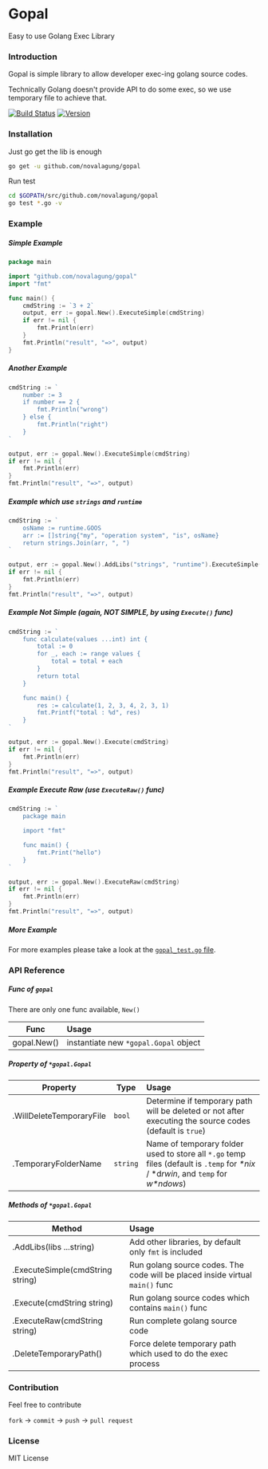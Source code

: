 # Gopal

Easy to use Golang Exec Library


### Introduction

Gopal is simple library to allow developer exec-ing golang source codes.

Technically Golang doesn't provide API to do some exec, so we use temporary file to achieve that.

[![Build Status](https://travis-ci.org/novalagung/gopal.png?branch=master)](https://travis-ci.org/novalagung/gopal)
[![Version](http://img.shields.io/cocoapods/v/gopal.svg)](http://cocoadocs.org/docsets/gopal)

### Installation

Just go get the lib is enough

```bash
go get -u github.com/novalagung/gopal
```

Run test

```bash
cd $GOPATH/src/github.com/novalagung/gopal
go test *.go -v
```

### Example

##### Simple Example

```go
package main

import "github.com/novalagung/gopal"
import "fmt"

func main() {
	cmdString := `3 + 2`
	output, err := gopal.New().ExecuteSimple(cmdString)
	if err != nil {
		fmt.Println(err)
	}
	fmt.Println("result", "=>", output)
}
```

##### Another Example

```go
cmdString := `
	number := 3
	if number == 2 {
		fmt.Println("wrong")
	} else {
		fmt.Println("right")
	}
`

output, err := gopal.New().ExecuteSimple(cmdString)
if err != nil {
	fmt.Println(err)
}
fmt.Println("result", "=>", output)
```

##### Example which use `strings` and `runtime`

```go
cmdString := `
	osName := runtime.GOOS
	arr := []string{"my", "operation system", "is", osName}
	return strings.Join(arr, ", ")
`

output, err := gopal.New().AddLibs("strings", "runtime").ExecuteSimple(cmdString)
if err != nil {
	fmt.Println(err)
}
fmt.Println("result", "=>", output)
```

##### Example Not Simple (again, NOT SIMPLE, by using `Execute()` func)

```go
cmdString := `
	func calculate(values ...int) int {
		total := 0
		for _, each := range values {
			total = total + each
		}
		return total
	}

	func main() {
		res := calculate(1, 2, 3, 4, 2, 3, 1)
		fmt.Printf("total : %d", res)
	}
`

output, err := gopal.New().Execute(cmdString)
if err != nil {
	fmt.Println(err)
}
fmt.Println("result", "=>", output)
```

##### Example Execute Raw (use `ExecuteRaw()` func)

```go
cmdString := `
	package main

	import "fmt"

	func main() {
		fmt.Print("hello")
	}
`

output, err := gopal.New().ExecuteRaw(cmdString)
if err != nil {
	fmt.Println(err)
}
fmt.Println("result", "=>", output)
```

##### More Example

For more examples please take a look at the [`gopal_test.go` file](https://github.com/novalagung/gopal/blob/master/gopal_test.go).

### API Reference

##### Func of `gopal`

There are only one func available, `New()`

| Func        | Usage          |
| ----------- | :------------- |
| gopal.New() | instantiate new `*gopal.Gopal` object |

##### Property of `*gopal.Gopal`

| Property    | Type | Usage          |
| ----------- | ---- | :------------- |
| .WillDeleteTemporaryFile | `bool` | Determine if temporary path will be deleted or not after executing the source codes (default is `true`) |
| .TemporaryFolderName | `string` | Name of temporary folder used to store all `*.go` temp files (default is `.temp` for *\*nix* / \*d*rwin*, and `temp` for *w\*ndows*) | Run golang source codes. The code will be placed inside virtual `main()` func |

##### Methods of `*gopal.Gopal`

| Method      | Usage          |
| ----------- | :------------- |
| .AddLibs(libs ...string) | Add other libraries, by default only `fmt` is included |
| .ExecuteSimple(cmdString string) | Run golang source codes. The code will be placed inside virtual `main()` func |
| .Execute(cmdString string) | Run golang source codes which contains `main()` func |
| .ExecuteRaw(cmdString string) | Run complete golang source code |
| .DeleteTemporaryPath() | Force delete temporary path which used to do the exec process |


### Contribution

Feel free to contribute

`fork` -> `commit` -> `push` -> `pull request`


### License

MIT License
